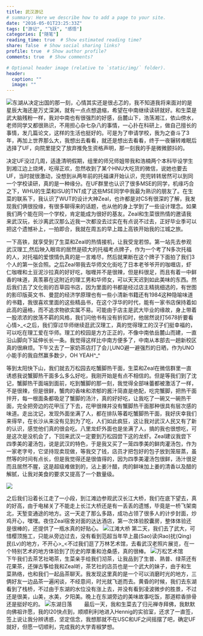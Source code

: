 ```yaml
---
title: 武汉游记
# summary: Here we describe how to add a page to your site.
date: "2016-05-01T23:25:33Z"
tags: ["游记", "飞跃", "感悟"]
categories: ["随笔"]
reading_time: true  # Show estimated reading time?
share: false  # Show social sharing links?
profile: true  # Show author profile?
comments: true  # Show comments?

# Optional header image (relative to `static/img/` folder).
header:
  caption: ""
  image: ""
---
```

![东湖](/img/EastLake.jpg)从决定出国的那一刻，心情其实还是很忐忑的，我不知道我将来面对的是星辰大海还是万丈深渊，就有一点点想退缩，希望在中南继续读研就好。和生菜是武大脑残粉一样，我对中南也有很强烈的好感，岳麓山下，浩荡湘江，依山傍水，老师同学又都很熟识，不用担心杂七杂八的事情，一心扑在科研上，做自己擅长的事情，发几篇论文，这样的生活也挺好的。可是为了申请学校，我为之奋斗了3年，再加上世界那么大，我想出去看看，就还是想出去看看，终于一夜辗转难眠后选择了UF，向院里提交了放弃推免生资格声明，那一刻我的手是微微颤抖的。

决定UF没过几周，适逢清明假期，组里的师兄师姐带我和浩楠两个本科毕设学生到湘江边上烧烤，吃得正欢，忽然收到了某个HNU大吃货的微信，说她也要去UF，当时就很激动，没想到从两年前的托福课开始认识，兜兜转转居然可以到同一个学校读研，真的是一种缘分。在UF群里也认识了很多MSE的同学，机缘巧合之下，WHU的生菜和ISU的TNT成了这些MSE同学中我最为熟识的朋友了。在生菜的联系下，我认识了WUT的设计大神Zeal，也许都是对CS有很深的了解，我发现我们俩很投缘，有很多聊得来的话题，也从他的身上学到了一些设计理念。如果我们两个能在同一个学校，肯定能成为很好的基友。Zeal和生菜很热情的邀请我来武汉玩，长沙离武汉那么近我一次都没去过实在有点说不过去，正好毕业季可以把这个遗憾补上，一拍即合，我就在周五的早上踏上高铁开始我的江城之旅。

一下高铁，就享受到了生菜和Zeal的热情接机，让我受宠若惊。第一站先去参观武汉理工,然后映入眼帘的居然是硕大的托福考点牌子，作为一个考了N多次托福的人，对托福的爱恨情仇真的是一言难尽，然后就果断在这个牌子下面拍了我们3个人的第一张合照。之后Zeal带我去华师文化街吃了日本老爷爷开的咖喱店，虾仁咖喱和土豆泥沙拉真的好好吃，咖喱并不是很辣，但是料很足，而且有着一中鲜香的味道，真羡慕在这附近的理工男和华师女，可以天天迟到如此美味的东西。然后我们去了文化街的百草园书店，因为里面的书都是经过店主精挑细选的，有世图的影印版英文书、曼昆的经济学原理也有一些小清新书籍还有1984这种隐喻味道的书籍，我很喜欢里面的这些精品书，在这个浮华的时代，能有一家书店保持着如此高的逼格，而不追求物欲实属不易。可能由于店主是武大毕业的缘故，身上带着一股浓浓的放荡不羁的风格，我们问他书有没有折扣时，他居然说打5678折要看心情>\_<之后，我们穿过华师继续逛武汉理工，真的觉得理工的汉子们挺幸福的，可以吃在理工爱在华师。理工的校园是方方正正的，不像中南依岳麓山而建，一直沿山脚向下延伸长长一条。我觉得这样比中南方便多了，中南从本部去一趟新校区真的很麻烦。下午又去了一家奶茶店打了会儿UNO避一避强烈的日晒，作为UNO小能手的我自然赢多数少，OH YEAH^\_^
<!-- ![武汉理工托福考点](/img/WUT_Toefl.jpg) -->
等到太阳快下山，我们就去万松园去吃蟹脚热干面，生菜和Zeal在微信群里一直诱惑我说蟹脚热干面多么多么好吃，我刚开始是有点不相信的。但是等我们到了沈记，蟹脚热干面端到面前，吃到蟹脚的那一刻，我觉得全部味蕾都被激活了一样，不是很辣，但是很鲜，蟹肉的香味和浓郁的酱汁简直是绝配，吃完蟹脚，把热干面拌开，每一根面条都吸足了蟹脚的汤汁，真的好好吃，让我吃了一碗又一碗热干面，完全把旁边的花甲压了下去，花甲很辣并没有蟹脚热干面那种很具有层次感的味道。走出沈记，发现外面坐满了人，都在排队等着吃蟹脚热干面，我好庆幸我们来得早，在长沙从来没有见到为了吃，人们如此疯狂，这让我对武汉人民又有了新的认识，感觉他们真的很会吃。八里龙虾外面也是坐满了人，搞的我也很想吃，可是这次是没机会了，下回来武汉一定要到万松园尝下这的龙虾。Zeal建议我尝下四季美的灌汤包，说是武汉的特色，于是我又买了一笼四季美的鲜肉灌汤包，作为一家老字号，它坚持现卖现做，等我交了钱，店员才把包好的包子放到笼屉蒸，虽然等的时间有点长，但是我觉得还是很值得的，因为四季美灌汤包很鲜，汤汁很足而且居然不腥，这是超级难做到的，沾上姜汁醋，肉的鲜味加上姜的清香以及醋的解腻，让我对美食的要求又提高了一个数量级。

![](/img/noodle.jpg)

之后我们沿着长江走了一小段，到江滩边参观武汉长江大桥，我们在底下望去，真的好高，由于电梯关了不能走上长江大桥还是有一丢丢的遗憾，毕竟是一桥飞架南北，天堑变通途的地方。这一天走了那么多路，成功占领了很多人的计步封面，炒鸡开心，嘿嘿。夜住Zeal宿舍对面的达达酒店，第一次体验胶囊房，整体体验还是很棒的，还提供了一瓶水真的好贴心。
![江滩大桥](/img/bridge.jpg)
第二天，我们去了武大，可惜樱顶施工，只能从旁边过去，没有看到范超当年早上晨(Sao)读(Rao)扰(Qing)民(Lv)的地方，不开心>\_<不过我们逛了万林艺术馆，去看武汉老照片展览，在一个特别艺术的地方体验到了历史的厚重和沧桑感，真的很棒。
![万松艺术馆](/img/art.jpg)
&emsp;&emsp;下午我们去茶艺社喝茶，生菜亲手给我们沏茶，让我品到了生普、熟普、绿茶还有花果茶，还弹古筝给我和Zeal听，茶艺社的店员也是一个武大的妹子，由于和生菜熟络，也和我们一起品茶聊天。我发现这里真的是一个可以消磨时光的地方，三俩好友一边品茶一遍闲谈，不经意间，时光就飞逝而去。黄昏的时候，我们去东湖看到了栈桥，不过由于东湖的水位没有涨上去，并没有看到凌波微步的胜景，不过还是很美，山美，水美，夕阳美。晚上在东湖旁边的美味故事吃饭，那道粽香排骨还是挺好吃的。
![东湖日落](/img/sunset.jpg)
&emsp;&emsp;最后一天，我和生菜去了归元禅寺拜佛，我默默向佛祖许愿，我的I20快点到，顺顺利利地进入Hennig的实验室，还求了一直签，签上说让我分辨诱惑，坚定信念，我想那就不在USC和UF之间摇摆了吧，确定UF就好，但愿一切顺利，完成我的大学青椒梦想。
